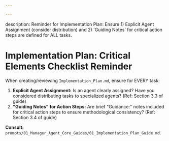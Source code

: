 ```yaml
---

---
```

description: Reminder for Implementation Plan: Ensure 1) Explicit Agent Assignment (consider distribution) and 2) 'Guiding Notes' for critical action steps are defined for ALL tasks.

# Implementation Plan: Critical Elements Checklist Reminder

When creating/reviewing `Implementation_Plan.md`, ensure for EVERY task:

1.  **Explicit Agent Assignment:** Is an agent clearly assigned? Have you considered distributing tasks to specialized agents? (Ref: Section 3.3 of guide)
2.  **"Guiding Notes" for Action Steps:** Are brief "Guidance:" notes included for critical action steps to ensure methodological consistency? (Ref: Section 3.4 of guide)

**Consult:** `prompts/01_Manager_Agent_Core_Guides/01_Implementation_Plan_Guide.md`.

